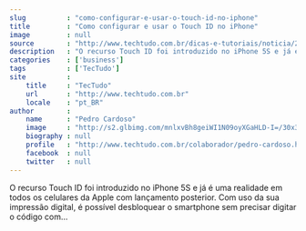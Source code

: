 ```yaml
---
slug          : "como-configurar-e-usar-o-touch-id-no-iphone"
title         : "Como configurar e usar o Touch ID no iPhone"
image         : null
source        : "http://www.techtudo.com.br/dicas-e-tutoriais/noticia/2016/09/como-configurar-e-usar-o-touch-id-no-iphone.html"
description   : "O recurso Touch ID foi introduzido no iPhone 5S e já é uma realidade em todos os celulares da Apple com lançamento posterior. Com uso da sua impressão digital, é possível desbloquear o smartphone sem precisar digitar o código com..."
categories    : ['business']
tags          : ['TecTudo']
site          :
    title     : "TecTudo"
    url       : "http://www.techtudo.com.br"
    locale    : "pt_BR"
author        :
    name      : "Pedro Cardoso"
    image     : "http://s2.glbimg.com/mnlxvBh8geiWI1N09oyXGaHLD-I=/30x30/s2.glbimg.com/aCkYN02NKqbsc5gmHDNDwLfZHOI=/140x140/s.glbimg.com/po/tt2/f/original/2013/11/12/pedro-techtudo.jpg"
    biography : null
    profile   : "http://www.techtudo.com.br/colaborador/pedro-cardoso.html"
    facebook  : null
    twitter   : null
---
```


O recurso Touch ID foi introduzido no iPhone 5S e já é uma realidade em todos os celulares da Apple com lançamento posterior. Com uso da sua impressão digital, é possível desbloquear o smartphone sem precisar digitar o código com...
